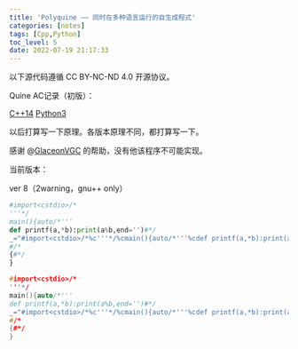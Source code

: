 ```yaml
---
title: 'Polyquine —— 同时在多种语言运行的自生成程式'
categories: [notes]
tags: [Cpp,Python]
toc_level: 5
date: 2022-07-19 21:17:33
---
```


以下源代码遵循 CC BY-NC-ND 4.0 开源协议。

Quine AC记录（初版）：

[C++14](https://hydro.ac/d/zcoj/record/62cd7d02e4874952a0851613) [Python3](https://hydro.ac/d/zcoj/record/62cd7d18e4874952a0851624)

以后打算写一下原理。各版本原理不同，都打算写一下。

感谢 @[GlaceonVGC](https://www.luogu.com.cn/user/538464) 的帮助，没有他该程序不可能实现。

<!--more-->

当前版本：

ver 8（2warning，gnu++ only）

```python
#import<cstdio>/*
'''*/
main(){auto/*'''
def printf(a,*b):print(a%b,end='')#*/
_="#import<cstdio>/*%c'''*/%cmain(){auto/*'''%cdef printf(a,*b):print(a%%b,end='')#*/%c_=%c%s%c;printf(_,10,10,10,10,34,_,34,10,10,10);%c#/*%c{#*/%c}";printf(_,10,10,10,10,34,_,34,10,10,10);
#/*
{#*/
}
```

```cpp
#import<cstdio>/*
'''*/
main(){auto/*'''
def printf(a,*b):print(a%b,end='')#*/
_="#import<cstdio>/*%c'''*/%cmain(){auto/*'''%cdef printf(a,*b):print(a%%b,end='')#*/%c_=%c%s%c;printf(_,10,10,10,10,34,_,34,10,10,10);%c#/*%c{#*/%c}";printf(_,10,10,10,10,34,_,34,10,10,10);
#/*
{#*/
}
```